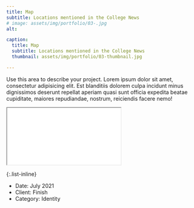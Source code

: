 ```yaml
---
title: Map
subtitle: Locations mentioned in the College News
# image: assets/img/portfolio/03-.jpg 
alt:

caption:
  title: Map
  subtitle: Locations mentioned in the College News
  thumbnail: assets/img/portfolio/03-thumbnail.jpg

---
```


Use this area to describe your project. Lorem ipsum dolor sit amet, consectetur adipisicing elit. Est blanditiis dolorem culpa incidunt minus dignissimos deserunt repellat aperiam quasi sunt officia expedita beatae cupiditate, maiores repudiandae, nostrum, reiciendis facere nemo!

<div class="embed-responsive embed-responsive-4by3">
<iframe class="embed-responsive-item" src="viz/map.html" allowfullscreen></iframe>
</div>


{:.list-inline}
- Date: July 2021
- Client: Finish
- Category: Identity
